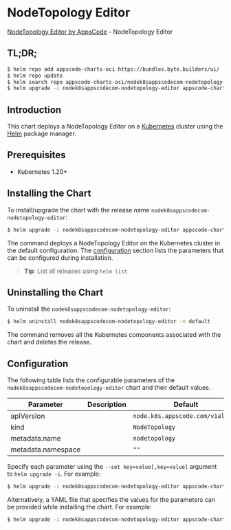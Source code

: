 # NodeTopology Editor

[NodeTopology Editor by AppsCode](https://byte.builders) - NodeTopology Editor

## TL;DR;

```bash
$ helm repo add appscode-charts-oci https://bundles.byte.builders/ui/
$ helm repo update
$ helm search repo appscode-charts-oci/nodek8sappscodecom-nodetopology-editor --version=v0.4.19
$ helm upgrade -i nodek8sappscodecom-nodetopology-editor appscode-charts-oci/nodek8sappscodecom-nodetopology-editor -n default --create-namespace --version=v0.4.19
```

## Introduction

This chart deploys a NodeTopology Editor on a [Kubernetes](http://kubernetes.io) cluster using the [Helm](https://helm.sh) package manager.

## Prerequisites

- Kubernetes 1.20+

## Installing the Chart

To install/upgrade the chart with the release name `nodek8sappscodecom-nodetopology-editor`:

```bash
$ helm upgrade -i nodek8sappscodecom-nodetopology-editor appscode-charts-oci/nodek8sappscodecom-nodetopology-editor -n default --create-namespace --version=v0.4.19
```

The command deploys a NodeTopology Editor on the Kubernetes cluster in the default configuration. The [configuration](#configuration) section lists the parameters that can be configured during installation.

> **Tip**: List all releases using `helm list`

## Uninstalling the Chart

To uninstall the `nodek8sappscodecom-nodetopology-editor`:

```bash
$ helm uninstall nodek8sappscodecom-nodetopology-editor -n default
```

The command removes all the Kubernetes components associated with the chart and deletes the release.

## Configuration

The following table lists the configurable parameters of the `nodek8sappscodecom-nodetopology-editor` chart and their default values.

|     Parameter      | Description |                   Default                   |
|--------------------|-------------|---------------------------------------------|
| apiVersion         |             | <code>node.k8s.appscode.com/v1alpha1</code> |
| kind               |             | <code>NodeTopology</code>                   |
| metadata.name      |             | <code>nodetopology</code>                   |
| metadata.namespace |             | <code>""</code>                             |


Specify each parameter using the `--set key=value[,key=value]` argument to `helm upgrade -i`. For example:

```bash
$ helm upgrade -i nodek8sappscodecom-nodetopology-editor appscode-charts-oci/nodek8sappscodecom-nodetopology-editor -n default --create-namespace --version=v0.4.19 --set apiVersion=node.k8s.appscode.com/v1alpha1
```

Alternatively, a YAML file that specifies the values for the parameters can be provided while
installing the chart. For example:

```bash
$ helm upgrade -i nodek8sappscodecom-nodetopology-editor appscode-charts-oci/nodek8sappscodecom-nodetopology-editor -n default --create-namespace --version=v0.4.19 --values values.yaml
```
